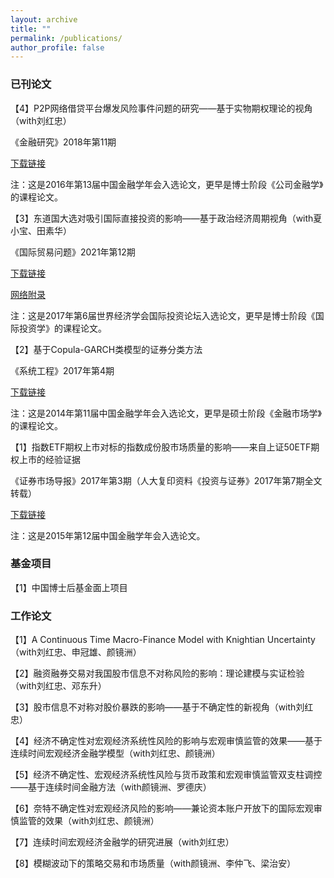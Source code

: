 ```yaml
---
layout: archive
title: ""
permalink: /publications/
author_profile: false
---
```


### 已刊论文

【4】P2P网络借贷平台爆发风险事件问题的研究——基于实物期权理论的视角（with刘红忠）

《金融研究》2018年第11期

[下载链接](https://kns.cnki.net/kcms/detail/detail.aspx?dbcode=CJFD&dbname=CJFDLAST2019&filename=JRYJ201811008&v=2zD1wu6NZ4fz6e0THfiwtEXeeSR4iImGXsPYUWxkL3CjG09c4mDQE1TOXSBTOck%25mmd2F)

注：这是2016年第13届中国金融学年会入选论文，更早是博士阶段《公司金融学》的课程论文。

【3】东道国大选对吸引国际直接投资的影响——基于政治经济周期视角（with夏小宝、田素华）

《国际贸易问题》2021年第12期

[下载链接](https://kns.cnki.net/kcms/detail/detail.aspx?dbcode=CJFD&dbname=CJFDAUTO&filename=GJMW202112009&uniplatform=NZKPT&v=6wEMP2ASji_pqjVv9PvoNsRjj7WrakBxn-MnX_bbD4ZhVa3FzNpy0GNgtelS1knc)

[网络附录](https://jie-mao.github.io/files/app1.pdf)

注：这是2017年第6届世界经济学会国际投资论坛入选论文，更早是博士阶段《国际投资学》的课程论文。

【2】基于Copula-GARCH类模型的证券分类方法

《系统工程》2017年第4期

[下载链接](https://kns.cnki.net/kcms/detail/detail.aspx?dbcode=CJFD&dbname=CJFDLAST2017&filename=GCXT201704007&v=SI33jjQ5RiUsDbqmpTXVFDIMcPXFclw1STcp1sN%25mmd2B49fLf5jruoz9xwoMaLVCr50O)

注：这是2014年第11届中国金融学年会入选论文，更早是硕士阶段《金融市场学》的课程论文。

【1】指数ETF期权上市对标的指数成份股市场质量的影响——来自上证50ETF期权上市的经验证据

《证券市场导报》2017年第3期（人大复印资料《投资与证券》2017年第7期全文转载）

[下载链接](https://kns.cnki.net/kcms/detail/detail.aspx?dbcode=CJFD&dbname=CJFDLAST2017&filename=ZQDB201703011&v=13a9J8Ua5aK86ucr6Xh6DZ1rn3NueWM1TsDY9tK6KUQ6QM79qKW38O4TwnX5kVNh)

注：这是2015年第12届中国金融学年会入选论文。


### 基金项目

【1】中国博士后基金面上项目

### ​​​​​工作论文

【1】A Continuous Time Macro-Finance Model with Knightian Uncertainty（with刘红忠、申冠雄、颜镜洲）

【2】融资融券交易对我国股市信息不对称风险的影响：理论建模与实证检验（with刘红忠、邓东升）

【3】股市信息不对称对股价暴跌的影响——基于不确定性的新视角（with刘红忠）

【4】经济不确定性对宏观经济系统性风险的影响与宏观审慎监管的效果——基于连续时间宏观经济金融学模型（with刘红忠、颜镜洲）

【5】经济不确定性、宏观经济系统性风险与货币政策和宏观审慎监管双支柱调控——基于连续时间金融方法（with颜镜洲、罗德庆）

【6】奈特不确定性对宏观经济风险的影响——兼论资本账户开放下的国际宏观审慎监管的效果（with刘红忠、颜镜洲）

【7】连续时间宏观经济金融学的研究进展（with刘红忠）

【8】模糊波动下的策略交易和市场质量（with颜镜洲、李仲飞、梁治安）